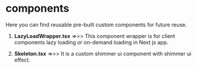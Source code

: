 # components
Here you can find reusable pre-built custom components for future reuse.

1. **LazyLoadWrapper.tsx** 
=>>> This component wrapper is for client components lazy loading or on-demand loading in Next js app.

2. **Skeleton.tsx**
=>>> It is a custom shimmer ui component with shimmer ui effect.
